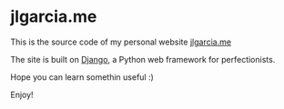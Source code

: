 jlgarcia.me
===========

This is the source code of my personal website [jlgarcia.me](http://jlgarcia.me)

The site is built on [Django](www.djangoproject.com), a Python web framework for
perfectionists.

Hope you can learn somethin useful :)

Enjoy!
